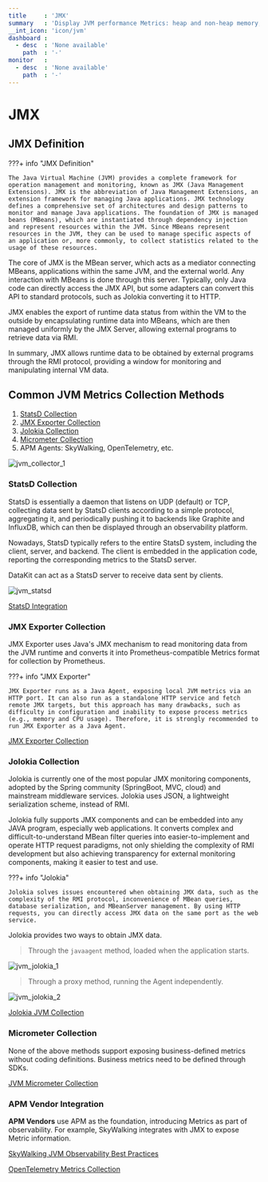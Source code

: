 ```yaml
---
title     : 'JMX'
summary   : 'Display JVM performance Metrics: heap and non-heap memory, threads, class loading counts, etc.'
__int_icon: 'icon/jvm'
dashboard :
  - desc  : 'None available'
    path  : '-'
monitor   :
  - desc  : 'None available'
    path  : '-'
---
```


<!-- markdownlint-disable MD025 -->
# JMX
<!-- markdownlint-enable -->

## JMX Definition

<!-- markdownlint-disable MD046 -->
???+ info "JMX Definition"

    The Java Virtual Machine (JVM) provides a complete framework for operation management and monitoring, known as JMX (Java Management Extensions). JMX is the abbreviation of Java Management Extensions, an extension framework for managing Java applications. JMX technology defines a comprehensive set of architectures and design patterns to monitor and manage Java applications. The foundation of JMX is managed beans (MBeans), which are instantiated through dependency injection and represent resources within the JVM. Since MBeans represent resources in the JVM, they can be used to manage specific aspects of an application or, more commonly, to collect statistics related to the usage of these resources.

<!-- markdownlint-enable -->

The core of JMX is the MBean server, which acts as a mediator connecting MBeans, applications within the same JVM, and the external world. Any interaction with MBeans is done through this server. Typically, only Java code can directly access the JMX API, but some adapters can convert this API to standard protocols, such as Jolokia converting it to HTTP.

JMX enables the export of runtime data status from within the VM to the outside by encapsulating runtime data into MBeans, which are then managed uniformly by the JMX Server, allowing external programs to retrieve data via RMI.

In summary, JMX allows runtime data to be obtained by external programs through the RMI protocol, providing a window for monitoring and manipulating internal VM data.


## Common JVM Metrics Collection Methods

1. [StatsD Collection](jmx.md#statsd)
2. [JMX Exporter Collection](jmx.md#jmx-exporter)
3. [Jolokia Collection](jmx.md#jolokia)
4. [Micrometer Collection](jmx.md#micrometer)
5. APM Agents: SkyWalking, OpenTelemetry, etc.

![jvm_collector_1](./imgs/jvm_collector_1.png)

### StatsD Collection

StatsD is essentially a daemon that listens on UDP (default) or TCP, collecting data sent by StatsD clients according to a simple protocol, aggregating it, and periodically pushing it to backends like Graphite and InfluxDB, which can then be displayed through an observability platform.

Nowadays, StatsD typically refers to the entire StatsD system, including the client, server, and backend. The client is embedded in the application code, reporting the corresponding metrics to the StatsD server.

DataKit can act as a StatsD server to receive data sent by clients.

![jvm_statsd](./imgs/jvm_statsd_1.png)


[StatsD Integration](jvm_statsd.md)

### JMX Exporter Collection

JMX Exporter uses Java's JMX mechanism to read monitoring data from the JVM runtime and converts it into Prometheus-compatible Metrics format for collection by Prometheus.

<!-- markdownlint-disable MD046 -->
???+ info "JMX Exporter"

    JMX Exporter runs as a Java Agent, exposing local JVM metrics via an HTTP port. It can also run as a standalone HTTP service and fetch remote JMX targets, but this approach has many drawbacks, such as difficulty in configuration and inability to expose process metrics (e.g., memory and CPU usage). Therefore, it is strongly recommended to run JMX Exporter as a Java Agent.
<!-- markdownlint-enable -->

[JMX Exporter Collection](jvm_jmx_exporter.md)

### Jolokia Collection

Jolokia is currently one of the most popular JMX monitoring components, adopted by the Spring community (SpringBoot, MVC, cloud) and mainstream middleware services. Jolokia uses JSON, a lightweight serialization scheme, instead of RMI.

Jolokia fully supports JMX components and can be embedded into any JAVA program, especially web applications. It converts complex and difficult-to-understand MBean filter queries into easier-to-implement and operate HTTP request paradigms, not only shielding the complexity of RMI development but also achieving transparency for external monitoring components, making it easier to test and use.

<!-- markdownlint-disable MD046 -->
???+ info "Jolokia"

    Jolokia solves issues encountered when obtaining JMX data, such as the complexity of the RMI protocol, inconvenience of MBean queries, database serialization, and MBeanServer management. By using HTTP requests, you can directly access JMX data on the same port as the web service.

<!-- markdownlint-enable -->

Jolokia provides two ways to obtain JMX data.

> Through the `javaagent` method, loaded when the application starts.

![jvm_jolokia_1](./imgs/jvm_jolokia_1.png)

> Through a proxy method, running the Agent independently.

![jvm_jolokia_2](./imgs/jvm_jolokia_2.png)


[Jolokia JVM Collection](jvm.md#jvm-jolokia)

### Micrometer Collection

None of the above methods support exposing business-defined metrics without coding definitions. Business metrics need to be defined through SDKs.

[JVM Micrometer Collection](jvm_micrometer.md)


### APM Vendor Integration

**APM Vendors** use APM as the foundation, introducing Metrics as part of observability. For example, SkyWalking integrates with JMX to expose Metric information.

[SkyWalking JVM Observability Best Practices](../best-practices/monitoring/skywalking-jvm.md)


[OpenTelemetry Metrics Collection](opentelemetry.md#opentelemetry_1)